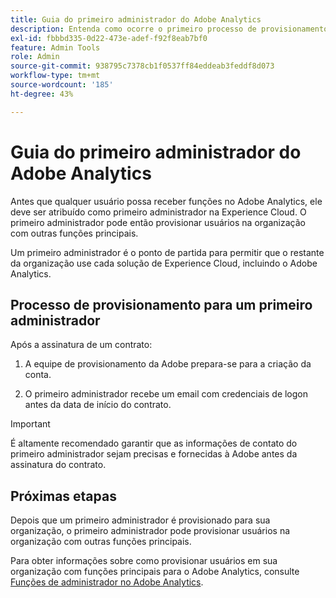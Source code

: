 ```yaml
---
title: Guia do primeiro administrador do Adobe Analytics
description: Entenda como ocorre o primeiro processo de provisionamento administrativo e as próximas etapas
exl-id: fbbbd335-0d22-473e-adef-f92f8eab7bf0
feature: Admin Tools
role: Admin
source-git-commit: 938795c7378cb1f0537ff84eddeab3feddf8d073
workflow-type: tm+mt
source-wordcount: '185'
ht-degree: 43%

---
```


# Guia do primeiro administrador do Adobe Analytics

Antes que qualquer usuário possa receber funções no Adobe Analytics, ele deve ser atribuído como primeiro administrador na Experience Cloud. O primeiro administrador pode então provisionar usuários na organização com outras funções principais.

Um primeiro administrador é o ponto de partida para permitir que o restante da organização use cada solução de Experience Cloud, incluindo o Adobe Analytics.

## Processo de provisionamento para um primeiro administrador

Após a assinatura de um contrato:

1. A equipe de provisionamento da Adobe prepara-se para a criação da conta.

1. O primeiro administrador recebe um email com credenciais de logon antes da data de início do contrato.

>[!IMPORTANT]
>
>   É altamente recomendado garantir que as informações de contato do primeiro administrador sejam precisas e fornecidas à Adobe antes da assinatura do contrato.

## Próximas etapas

Depois que um primeiro administrador é provisionado para sua organização, o primeiro administrador pode provisionar usuários na organização com outras funções principais.

Para obter informações sobre como provisionar usuários em sua organização com funções principais para o Adobe Analytics, consulte [Funções de administrador no Adobe Analytics](/help/admin/admin-console/admin-roles-in-analytics.md).

